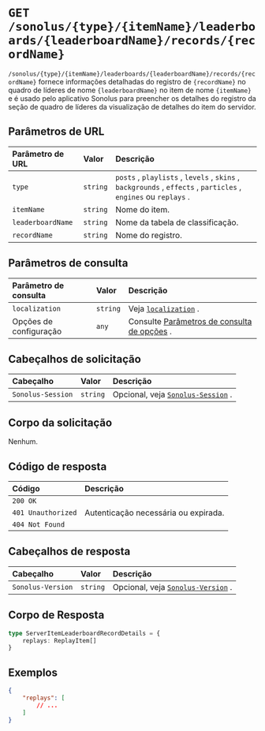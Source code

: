 # `GET /sonolus/{type}/{itemName}/leaderboards/{leaderboardName}/records/{recordName}`

`/sonolus/{type}/{itemName}/leaderboards/{leaderboardName}/records/{recordName}` fornece informações detalhadas do registro de `{recordName}` no quadro de líderes de nome `{leaderboardName}` no item de nome `{itemName}` e é usado pelo aplicativo Sonolus para preencher os detalhes do registro da seção de quadro de líderes da visualização de detalhes do item do servidor.

## Parâmetros de URL

Parâmetro de URL | Valor | Descrição
:-- | :-- | :--
`type` | `string` | `posts` , `playlists` , `levels` , `skins` , `backgrounds` , `effects` , `particles` , `engines` ou `replays` .
`itemName` | `string` | Nome do item.
`leaderboardName` | `string` | Nome da tabela de classificação.
`recordName` | `string` | Nome do registro.

## Parâmetros de consulta

Parâmetro de consulta | Valor | Descrição
:-- | :-- | :--
`localization` | `string` | Veja [`localization`](../query-parameters/localization) .
Opções de configuração | `any` | Consulte [Parâmetros de consulta de opções](../query-parameters/options-query-parameters) .

## Cabeçalhos de solicitação

Cabeçalho | Valor | Descrição
:-- | :-- | :--
`Sonolus-Session` | `string` | Opcional, veja [`Sonolus-Session`](../headers/sonolus-session) .

## Corpo da solicitação

Nenhum.

## Código de resposta

Código | Descrição
:-- | :--
`200 OK` |
`401 Unauthorized` | Autenticação necessária ou expirada.
`404 Not Found` |

## Cabeçalhos de resposta

Cabeçalho | Valor | Descrição
:-- | :-- | :--
`Sonolus-Version` | `string` | Opcional, veja [`Sonolus-Version`](../headers/sonolus-version) .

## Corpo de Resposta

```ts
type ServerItemLeaderboardRecordDetails = {
    replays: ReplayItem[]
}
```

## Exemplos

```json
{
    "replays": [
        // ...
    ]
}
```
